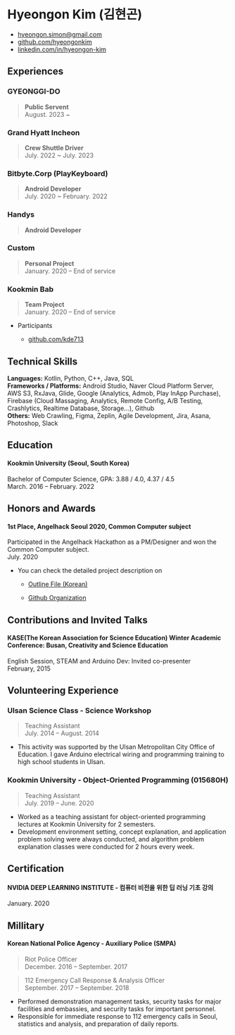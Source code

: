 # Hyeongon Kim (김현곤)

-   [hyeongon.simon@gmail.com](mailto:hyeongon.simon@gmail.com)
-   [github.com/hyeongonkim](https://github.com/hyeongonkim)
-   [linkedin.com/in/hyeongon-kim](https://linkedin.com/in/hyeongon-kim-5844b61a6)

## Experiences

### GYEONGGI-DO

> **Public Servent** <br>
> August. 2023 ~


### Grand Hyatt Incheon

> **Crew Shuttle Driver** <br>
> July. 2022 ~ July. 2023


### Bitbyte.Corp (PlayKeyboard)

> **Android Developer** <br>
> July. 2020 ~ February. 2022


### Handys

> **Android Developer**


### Custom

> **Personal Project** <br>
> January. 2020 – End of service


### Kookmin Bab

> **Team Project**<br>
> January. 2020 – End of service

- Participants

  - [github.com/kde713](https://github.com/kde713)


## Technical Skills

**Languages:** Kotlin, Python, C++, Java, SQL <br>
**Frameworks / Platforms:** Android Studio, Naver Cloud Platform Server, AWS S3, RxJava, Glide, Google (Analytics, Admob, Play InApp Purchase), Firebase (Cloud Massaging, Analytics, Remote Config, A/B Testing, Crashlytics, Realtime Database, Storage...), Github  <br>
**Others:** Web Crawling, Figma, Zeplin, Agile Development, Jira, Asana, Photoshop, Slack

## Education

#### Kookmin University (Seoul, South Korea)

Bachelor of Computer Science, GPA: 3.88 / 4.0, 4.37 / 4.5 <br>
March. 2016 – February. 2022

## Honors and Awards

#### 1st Place, Angelhack Seoul 2020, Common Computer subject

Participated in the Angelhack Hackathon as a PM/Designer and won the Common Computer subject. <br>
July. 2020

- You can check the detailed project description on

  - [Outline File (Korean)](https://drive.google.com/file/d/1Y715n1Wz-Ewi5jloPG3IVj71ovrVbOqA/view?usp=sharing)

  - [Github Organization](https://github.com/Angelhack-LIBI)

    

## Contributions and Invited Talks

#### KASE(The Korean Association for Science Education) Winter Academic Conference: Busan, Creativity and Science Education

English Session, STEAM and Arduino Dev: Invited co-presenter <br>
February, 2015

## Volunteering Experience

### Ulsan Science Class - Science Workshop

> Teaching Assistant <br>
> July. 2014 – August. 2014

-   This activity was supported by the Ulsan Metropolitan City Office of Education. I gave Arduino electrical wiring and programming training to high school students in Ulsan.

### Kookmin University - Object-Oriented Programming (015680H)

> Teaching Assistant <br>
> July. 2019 – June. 2020

-   Worked as a teaching assistant for object-oriented programming lectures at Kookmin University for 2 semesters.
-   Development environment setting, concept explanation, and application problem solving were always conducted, and algorithm problem explanation classes were conducted for 2 hours every week.

## Certification

#### NVIDIA DEEP LEARNING INSTITUTE - 컴퓨터 비전을 위한 딥 러닝 기초 강의

January. 2020

## Millitary

#### Korean National Police Agency - Auxiliary Police (SMPA)

> Riot Police Officer <br>
> December. 2016 – September. 2017

> 112 Emergency Call Response & Analysis Officer <br>September. 2017 – September. 2018

-   Performed demonstration management tasks, security tasks for major facilities and embassies, and security tasks for important personnel.
-   Responsible for immediate response to 112 emergency calls in Seoul, statistics and analysis, and preparation of daily reports.

